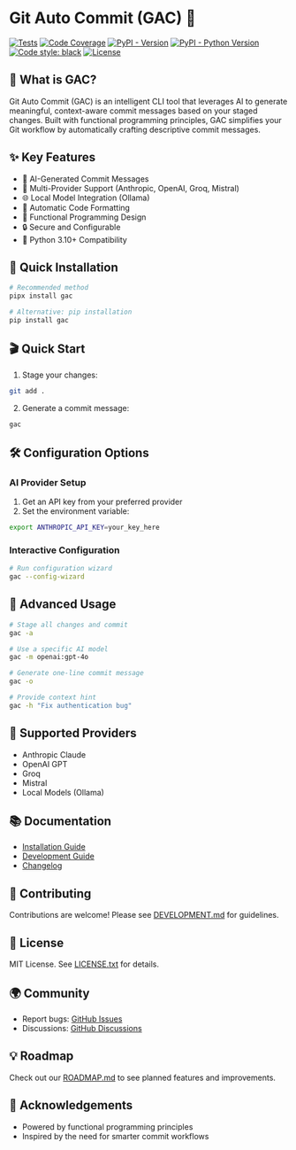 # Git Auto Commit (GAC) 🚀

[![Tests](https://github.com/cellwebb/gac/actions/workflows/ci.yml/badge.svg)](https://github.com/cellwebb/gac/actions/workflows/ci.yml)
[![Code Coverage](https://codecov.io/gh/cellwebb/gac/graph/badge.svg?token=WXOSX7R2JH)](https://codecov.io/gh/cellwebb/gac)
[![PyPI - Version](https://img.shields.io/pypi/v/gac.svg)](https://pypi.org/project/gac)
[![PyPI - Python Version](https://img.shields.io/pypi/pyversions/gac.svg)](https://pypi.org/project/gac)
[![Code style: black](https://img.shields.io/badge/code%20style-black-000000.svg)](https://github.com/psf/black)
[![License](https://img.shields.io/badge/License-MIT-yellow.svg)](https://opensource.org/licenses/MIT)

## 🌟 What is GAC?

Git Auto Commit (GAC) is an intelligent CLI tool that leverages AI to generate meaningful,
context-aware commit messages based on your staged changes. Built with functional programming
principles, GAC simplifies your Git workflow by automatically crafting descriptive commit messages.

## ✨ Key Features

- 🤖 AI-Generated Commit Messages
- 🧩 Multi-Provider Support (Anthropic, OpenAI, Groq, Mistral)
- 🌐 Local Model Integration (Ollama)
- 🔧 Automatic Code Formatting
- 🚀 Functional Programming Design
- 🔒 Secure and Configurable
- 🐍 Python 3.10+ Compatibility

## 🚀 Quick Installation

```bash
# Recommended method
pipx install gac

# Alternative: pip installation
pip install gac
```

## 🎬 Quick Start

1. Stage your changes:

```bash
git add .
```

2. Generate a commit message:

```bash
gac
```

## 🛠 Configuration Options

### AI Provider Setup

1. Get an API key from your preferred provider
2. Set the environment variable:

```bash
export ANTHROPIC_API_KEY=your_key_here
```

### Interactive Configuration

```bash
# Run configuration wizard
gac --config-wizard
```

## 🌈 Advanced Usage

```bash
# Stage all changes and commit
gac -a

# Use a specific AI model
gac -m openai:gpt-4o

# Generate one-line commit message
gac -o

# Provide context hint
gac -h "Fix authentication bug"
```

## 🔌 Supported Providers

- Anthropic Claude
- OpenAI GPT
- Groq
- Mistral
- Local Models (Ollama)

## 📚 Documentation

- [Installation Guide](INSTALLATION.md)
- [Development Guide](DEVELOPMENT.md)
- [Changelog](CHANGELOG.md)

## 🤝 Contributing

Contributions are welcome! Please see [DEVELOPMENT.md](DEVELOPMENT.md) for guidelines.

## 📝 License

MIT License. See [LICENSE.txt](LICENSE.txt) for details.

## 🌍 Community

- Report bugs: [GitHub Issues](https://github.com/cellwebb/gac/issues)
- Discussions: [GitHub Discussions](https://github.com/cellwebb/gac/discussions)

## 💡 Roadmap

Check out our [ROADMAP.md](ROADMAP.md) to see planned features and improvements.

## 🙌 Acknowledgements

- Powered by functional programming principles
- Inspired by the need for smarter commit workflows
